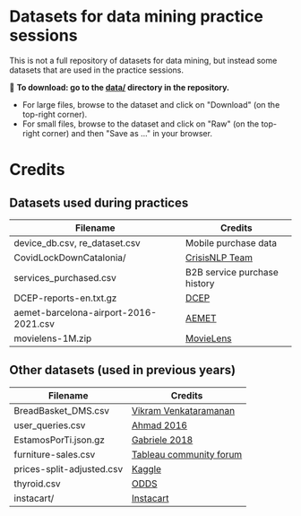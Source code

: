 # Datasets for data mining practice sessions

This is not a full repository of datasets for data mining, but instead some datasets that are used in the practice sessions.

:file_folder: **To download: go to the [data/](https://github.com/chatox/data-mining-course/tree/master/practicum/data) directory in the repository.**

* For large files, browse to the dataset and click on "Download" (on the top-right corner).
* For small files, browse to the dataset and click on "Raw" (on the top-right corner) and then "Save as ..." in your browser.

# Credits

## Datasets used during practices

| Filename | Credits |
|----------|--------|
| device_db.csv, re_dataset.csv | Mobile purchase data |
| CovidLockDownCatalonia/ | [CrisisNLP Team](https://crisisnlp.qcri.org/covid19) |
| services_purchased.csv | B2B service purchase history |
| DCEP-reports-en.txt.gz | [DCEP](https://ec.europa.eu/jrc/en/language-technologies/dcep) |
| aemet-barcelona-airport-2016-2021.csv | [AEMET](https://opendata.aemet.es/centrodedescargas/inicio) |
| movielens-1M.zip | [MovieLens](https://grouplens.org/datasets/movielens/1m/) |

## Other datasets (used in previous years)

| Filename | Credits |
|----------|--------|
| BreadBasket_DMS.csv | [Vikram Venkataramanan](https://github.com/viktree/curly-octo-chainsaw) |
| user_queries.csv | [Ahmad 2016](https://github.com/wasiahmad/aol_query_log_analysis) |
| EstamosPorTi.json.gz | [Gabriele  2018](https://archive.org/details/EstamosporTIOohmm2018032618831Ids) |
| furniture-sales.csv | [Tableau community forum](https://community.tableau.com/docs/DOC-1236) |
| prices-split-adjusted.csv | [Kaggle](https://www.kaggle.com/dgawlik/nyse) |
| thyroid.csv | [ODDS](http://odds.cs.stonybrook.edu/thyroid-disease-dataset/) |
| instacart/ | [Instacart](https://www.kaggle.com/c/instacart-market-basket-analysis) |
